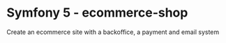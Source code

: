 # Symfony 5 - ecommerce-shop

Create an ecommerce site with a backoffice, a payment and email system
